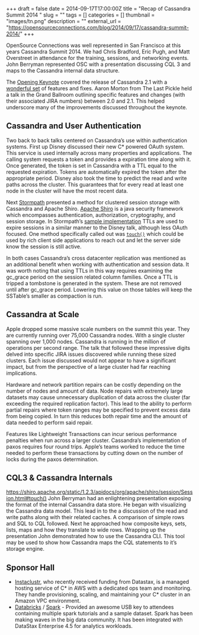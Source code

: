 +++ 
draft = false
date = 2014-09-17T17:00:00Z
title = "Recap of Cassandra Summit 2014 "
slug = "" 
tags = []
categories = []
thumbnail = "images/tn.png"
description = ""
external_url = "https://opensourceconnections.com/blog/2014/09/17/cassandra-summit-2014/"
+++

OpenSource Connections was well represented in San Francisco at this years Cassandra Summit 2014. We had Chris Bradford, Eric Pugh, and Matt Overstreet in attendance for the training, sessions, and networking events. John Berryman represented OSC with a presentation discussing CQL 3 and maps to the Cassandra internal data structure.

The [Opening Keynote](http://new.livestream.com/datastax/Cassandra?mkt_tok=3RkMMJWWfF9wsRoiuKXBZKXonjHpfsX66ugsWKCxlMI%2F0ER3fOvrPUfGjI4FTctmI%2BSLDwEYGJlv6SgFSrXMMblswLgIXBY%3D) covered the release of Cassandra 2.1 with a [wonderful set](https://git-wip-us.apache.org/repos/asf?p=cassandra.git;a=blob_plain;f=CHANGES.txt;hb=refs/tags/cassandra-2.1.0) of features and fixes. Aaron Morton from The Last Pickle held a talk in the Grand Ballroom outlining specific features and changes (with their associated JIRA numbers) between 2.0 and 2.1. This helped underscore many of the improvements discussed throughout the keynote.

## Cassandra and User Authentication
Two back to back talks centered on Cassandra’s use within authentication systems. First up Disney discussed their new C* powered OAuth system. This service is used internally across many properties and applications. The calling system requests a token and provides a expiration time along with it. Once generated, the token is set in Cassandra with a TTL equal to the requested expiration. Tokens are automatically expired the token after the appropriate period. Disney also took the time to predict the read and write paths across the cluster. This guarantees that for every read at least one node in the cluster will have the most recent data.

Next [Stormpath](https://stormpath.com/) presented a method for clustered session storage with Cassandra and Apache Shiro. [Apache Shiro](http://shiro.apache.org/) is a java security framework which encompasses authentication, authorization, cryptography, and session storage. In Stormpath’s [sample implementation](https://github.com/lhazlewood/shiro-cassandra-sample) TTLs are used to expire sessions in a similar manner to the Disney talk, although less OAuth focused. One method specifically called out was [`touch()`](https://shiro.apache.org/static/1.2.3/apidocs/org/apache/shiro/session/Session.html#touch()) which could be used by rich client side applications to reach out and let the server side know the session is still active.

In both cases Cassandra’s cross datacenter replication was mentioned as an additional benefit when working with authentication and session data. It was worth noting that using TTLs in this way requires examining the gc_grace period on the session related column families. Once a TTL is tripped a tombstone is generated in the system. These are not removed until after gc_grace period. Lowering this value on those tables will keep the SSTable’s smaller as compaction is run.

## Cassandra at Scale

Apple dropped some massive scale numbers on the summit this year. They are currently running over 75,000 Cassandra nodes. With a single cluster spanning over 1,000 nodes. Cassandra is running in the million of operations per second range. The talk that followed these impressive digits delved into specific JIRA issues discovered while running these sized clusters. Each issue discussed would not appear to have a significant impact, but from the perspective of a large cluster had far reaching implications.

Hardware and network partition repairs can be costly depending on the number of nodes and amount of data. Node repairs with extremely large datasets may cause unnecessary duplication of data across the cluster (far exceeding the required replication factor). This lead to the ability to perform partial repairs where token ranges may be specified to prevent excess data from being copied. In turn this reduces both repair time and the amount of data needed to perform said repair.

Features like Lightweight Transactions can incur serious performance penalties when run across a larger cluster. Cassandra’s implementation of paxos requires four round trips. Apple’s teams worked to reduce the time needed to perform these transactions by cutting down on the number of locks during the paxos determination.

## CQL3 & Cassandra Internals
https://shiro.apache.org/static/1.2.3/apidocs/org/apache/shiro/session/Session.html#touch()
John Berryman had an enlightening presentation exposing the format of the internal Cassandra data store. He began with visualizing the Cassandra data model. This lead in to the a discussion of the read and write paths along with their related caches. A comparison of simple rows and SQL to CQL followed. Next he approached how composite keys, sets, lists, maps and how they translate to wide rows. Wrapping up the presentation John demonstrated how to use the Cassandra CLI. This tool may be used to show how Cassandra maps the CQL statements to it’s storage engine.

## Sponsor Hall

* [Instaclustr](), who recently received funding from Datastax, is a managed hosting service of C* in AWS with a dedicated ops team and monitoring. They handle provisioning, scaling, and maintaining your C* cluster in an Amazon VPC environment.
* [Databricks]() / [Spark]() - Provided an awesome USB key to attendees containing multiple spark tutorials and a sample dataset. Spark has been making waves in the big data community. It has been integrated with DataStax Enterprise 4.5 for analytics workloads.


